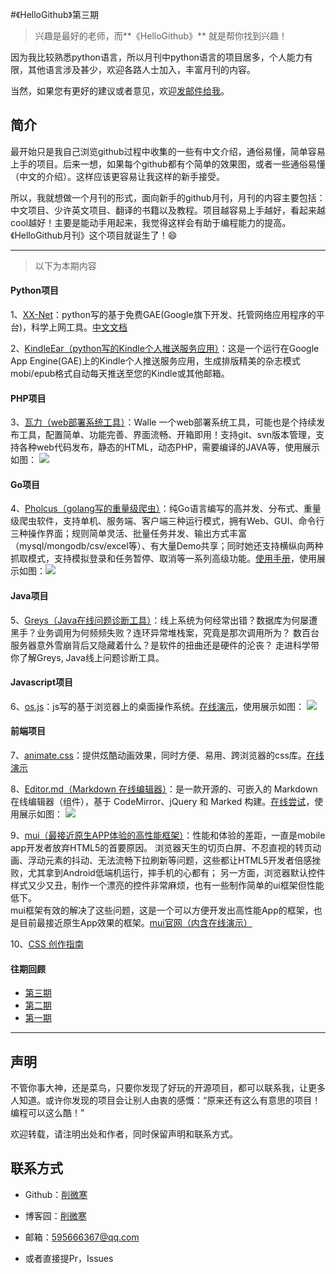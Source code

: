 #《HelloGithub》第三期
>兴趣是最好的老师，而**《HelloGithub》** 就是帮你找到兴趣！

因为我比较熟悉python语言，所以月刊中python语言的项目居多，个人能力有限，其他语言涉及甚少，欢迎各路人士加入，丰富月刊的内容。

当然，如果您有更好的建议或者意见，欢迎<a href="mailto:595666367@qq.com">发邮件给我</a>。

## 简介
最开始只是我自己浏览github过程中收集的一些有中文介绍，通俗易懂，简单容易上手的项目。后来一想，如果每个github都有个简单的效果图，或者一些通俗易懂（中文的介绍）。这样应该更容易让我这样的新手接受。

所以，我就想做一个月刊的形式，面向新手的github月刊，月刊的内容主要包括：中文项目、少许英文项目、翻译的书籍以及教程。项目越容易上手越好，看起来越cool越好！主要是能动手用起来，我觉得这样会有助于编程能力的提高。《HelloGithub月刊》这个项目就诞生了！😄

---
>以下为本期内容

#### Python项目
1、[XX-Net](https://github.com/XX-net/XX-Net)：python写的基于免费GAE(Google旗下开发、托管网络应用程序的平台)，科学上网工具。[中文文档](https://github.com/XX-net/XX-Net/wiki/%E4%B8%AD%E6%96%87%E6%96%87%E6%A1%A3)

2、[KindleEar（python写的Kindle个人推送服务应用）](https://github.com/cdhigh/KindleEar)：这是一个运行在Google App Engine(GAE)上的Kindle个人推送服务应用，生成排版精美的杂志模式mobi/epub格式自动每天推送至您的Kindle或其他邮箱。

#### PHP项目
3、[瓦力（web部署系统工具）](https://github.com/meolu/walle-web/blob/master/docs/README-zh.md)：Walle 一个web部署系统工具，可能也是个持续发布工具，配置简单、功能完善、界面流畅、开箱即用！支持git、svn版本管理，支持各种web代码发布，静态的HTML，动态PHP，需要编译的JAVA等，使用展示如图：
![](https://github.com/521xueweihan/HelloGithub/blob/master/03/img/wali-show.gif)

#### Go项目
4、[Pholcus（golang写的重量级爬虫）](https://github.com/henrylee2cn/pholcus)：纯Go语言编写的高并发、分布式、重量级爬虫软件，支持单机、服务端、客户端三种运行模式，拥有Web、GUI、命令行三种操作界面；规则简单灵活、批量任务并发、输出方式丰富（mysql/mongodb/csv/excel等）、有大量Demo共享；同时她还支持横纵向两种抓取模式，支持模拟登录和任务暂停、取消等一系列高级功能。[使用手册](https://pholcus.gitbooks.io/docs/content/)，使用展示如图：![](https://github.com/521xueweihan/HelloGithub/blob/master/03/img/Pholcus-min.jpg)

#### Java项目
5、[Greys（Java在线问题诊断工具）](https://github.com/oldmanpushcart/greys-anatomy)：线上系统为何经常出错？数据库为何屡遭黑手？业务调用为何频频失败？连环异常堆栈案，究竟是那次调用所为？ 数百台服务器意外雪崩背后又隐藏着什么？是软件的扭曲还是硬件的沦丧？ 走进科学带你了解Greys, Java线上问题诊断工具。

#### Javascript项目
6、[os.js](https://github.com/os-js/OS.js)：js写的基于浏览器上的桌面操作系统。[在线演示](https://osjsv2.0o.no/)，使用展示如图：
![](https://github.com/521xueweihan/HelloGithub/blob/master/03/img/os-js-min.png)

#### 前端项目
7、[animate.css](https://github.com/daneden/animate.css)：提供炫酷动画效果，同时方便、易用、跨浏览器的css库。[在线演示](http://daneden.github.io/animate.css/)

8、[Editor.md（Markdown 在线编辑器）](https://github.com/pandao/editor.md)：是一款开源的、可嵌入的 Markdown 在线编辑器（组件），基于 CodeMirror、jQuery 和 Marked 构建。[在线尝试](http://lab.lepture.com/editor/)，使用展示如图：
![](https://github.com/521xueweihan/HelloGithub/blob/master/03/img/editor.md-min.png)

9、[mui（最接近原生APP体验的高性能框架）](https://github.com/dcloudio/mui)：性能和体验的差距，一直是mobile app开发者放弃HTML5的首要原因。 浏览器天生的切页白屏、不忍直视的转页动画、浮动元素的抖动、无法流畅下拉刷新等问题，这些都让HTML5开发者倍感挫败，尤其拿到Android低端机运行，摔手机的心都有； 另一方面，浏览器默认控件样式又少又丑，制作一个漂亮的控件非常麻烦，也有一些制作简单的ui框架但性能低下。  
mui框架有效的解决了这些问题，这是一个可以方便开发出高性能App的框架，也是目前最接近原生App效果的框架。[mui官网（内含在线演示）](http://dev.dcloud.net.cn/mui/)

10、[CSS 创作指南](https://github.com/cssdream/css-creating)

#### 往期回顾
- [第三期](https://github.com/521xueweihan/HelloGithub/blob/master/03/HelloGithub03.md)
- [第二期](https://github.com/521xueweihan/HelloGithub/blob/master/02/HelloGithub02.md)
- [第一期](https://github.com/521xueweihan/HelloGithub/blob/master/01/HelloGithub01.md)

---

## 声明
不管你事大神，还是菜鸟，只要你发现了好玩的开源项目，都可以联系我，让更多人知道。或许你发现的项目会让别人由衷的感慨：“原来还有这么有意思的项目！编程可以这么酷！”

欢迎转载，请注明出处和作者，同时保留声明和联系方式。

## 联系方式
- Github：[削微寒](https://github.com/521xueweihan)

- 博客园：[削微寒](http://www.cnblogs.com/xueweihan/)

- 邮箱：595666367@qq.com

- 或者直接提Pr，Issues
